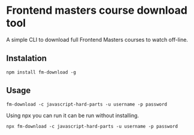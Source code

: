 # Frontend masters course download tool
A simple CLI to download full Frontend Masters courses to watch off-line.

## Instalation

```
npm install fm-download -g
````

## Usage

```
fm-download -c javascript-hard-parts -u username -p password
```
Using npx you can run it can be run without installing.

```
npx fm-download -c javascript-hard-parts -u username -p password
```
